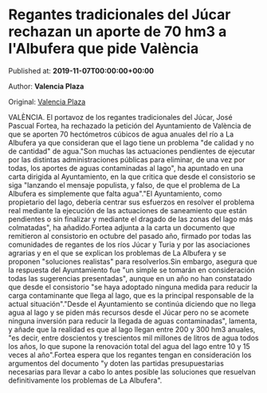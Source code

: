 
# Regantes tradicionales del Júcar rechazan un aporte de 70 hm3 a l'Albufera que pide València

Published at: **2019-11-07T00:00:00+00:00**

Author: **Valencia Plaza**

Original: [Valencia Plaza](https://valenciaplaza.com/regantes-tradicionales-del-jucar-rechazan-un-aporte-de-70-hm3-a-lalbufera-que-pide-valencia)

VALÈNCIA. El portavoz de los regantes tradicionales del Júcar, José Pascual Fortea, ha rechazado la petición del Ayuntamiento de València de que se aporten 70 hectómetros cúbicos de agua anuales del río a La Albufera ya que consideran que el lago tiene un problema "de calidad y no de cantidad" de agua."Son muchas las actuaciones pendientes de ejecutar por las distintas administraciones públicas para eliminar, de una vez por todas, los aportes de aguas contaminadas al lago", ha apuntado en una carta dirigida al Ayuntamiento, en la que critica que desde el consistorio se siga "lanzando el mensaje populista, y falso, de que el problema de La Albufera es simplemente que falta agua"."El Ayuntamiento, como propietario del lago, debería centrar sus esfuerzos en resolver el problema real mediante la ejecución de las actuaciones de saneamiento que están pendientes o sin finalizar y mediante el dragado de las zonas del lago más colmatadas", ha añadido.Fortea adjunta a la carta un documento que remitieron al consistorio en octubre del pasado año, firmado por todas las comunidades de regantes de los ríos Júcar y Turia y por las asociaciones agrarias y en el que se explican los problemas de La Albufera y se proponen "soluciones realistas" para resolverlos.Sin embargo, asegura que la respuesta del Ayuntamiento fue "un simple se tomarán en consideración todas las sugerencias presentadas", aunque en un año no han constatado que desde el consistorio "se haya adoptado ninguna medida para reducir la carga contaminante que llega al lago, que es la principal responsable de la actual situación"."Desde el Ayuntamiento se continúa diciendo que no llega agua al lago y se piden más recursos desde el Júcar pero no se acomete ninguna inversión para reducir la llegada de aguas contaminadas", lamenta, y añade que la realidad es que al lago llegan entre 200 y 300 hm3 anuales, "es decir, entre doscientos y trescientos mil millones de litros de agua todos los años, lo que supone la renovación total del agua del lago entre 10 y 15 veces al año".Fortea espera que los regantes tengan en consideración los argumentos del documento "y doten las partidas presupuestarias necesarias para llevar a cabo lo antes posible las soluciones que resuelvan definitivamente los problemas de La Albufera".
